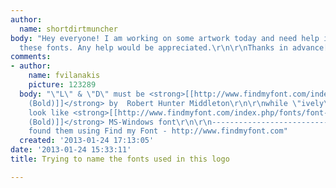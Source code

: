 ```yaml
---
author:
  name: shortdirtmuncher
body: "Hey everyone! I am working on some artwork today and need help identifying
  these fonts. Any help would be appreciated.\r\n\r\nThanks in advance[img:sites/default/files/old-images/fonts_4418.jpg]"
comments:
- author:
    name: fvilanakis
    picture: 123289
  body: "\"L\" & \"D\" must be <strong>[[http://www.findmyfont.com/index.php/fonts/font-preview?fset=Adobe&ffam=Coronet%20-%20Bold&fid=dff2ec390cf28c42ac8208536323be9a&fsize=60&text=LD&fit=1|Coronet
    (Bold)]]</strong> by  Robert Hunter Middleton\r\n\r\nwhile \"ively\", \"esigns\"
    look like <strong>[[http://www.findmyfont.com/index.php/fonts/font-preview?fset=MS-Windows-Fonts&ffam=Georgia%20-%20Bold&fstyle=&fsize=60&fid=08a3a3f82f0c66432e780f79e74924cd&wrap=2&text=ively%20esigns|Georgia
    (Bold)]]</strong> MS-Windows font\r\n\r\n-----------------------------------------------\r\nI
    found them using Find my Font - http://www.findmyfont.com"
  created: '2013-01-24 17:13:05'
date: '2013-01-24 15:33:11'
title: Trying to name the fonts used in this logo

---
```

